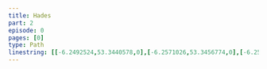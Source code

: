```yaml
---
title: Hades
part: 2
episode: 0
pages: [0]
type: Path
linestring: [[-6.2492524,53.3440578,0],[-6.2571026,53.3456774,0],[-6.2587763,53.3469968,0],[-6.2595059,53.3484058,0]]
---
```

